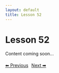 ```yaml
---
layout: default
title: Lesson 52
---
```


# Lesson 52

Content coming soon...

<div style="margin-top: 20px;">
<a href="/docs/intermediate/Lessons/lesson_51.html" style="margin-right: 10px;">⬅ Previous</a><a href="/docs/intermediate/Lessons/lesson_53.html">Next ➡</a>
</div>
